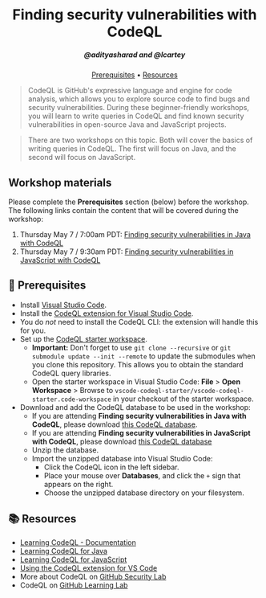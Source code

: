 <h1 align="center">Finding security vulnerabilities with CodeQL</h1>
<h5 align="center">@adityasharad and @lcartey</h3>

<p align="center">
  <a href="#mega-prerequisites">Prerequisites</a> •  
  <a href="#books-resources">Resources</a>
</p>

> CodeQL is GitHub's expressive language and engine for code analysis, which allows you to explore source code to find bugs and security vulnerabilities. During these beginner-friendly workshops, you will learn to write queries in CodeQL and find known security vulnerabilities in open-source Java and JavaScript projects.

> There are two workshops on this topic. Both will cover the basics of writing queries in CodeQL. The first will focus on Java, and the second will focus on JavaScript.

## Workshop materials

Please complete the **Prerequisites** section (below) before the workshop.
The following links contain the content that will be covered during the workshop:
1. Thursday May 7 / 7:00am PDT: [Finding security vulnerabilities in Java with CodeQL](/java.md)
1. Thursday May 7 / 9:30am PDT: [Finding security vulnerabilities in JavaScript with CodeQL](/javascript.md)

## :mega: Prerequisites
- Install [Visual Studio Code](https://code.visualstudio.com/).
- Install the [CodeQL extension for Visual Studio Code](https://help.semmle.com/codeql/codeql-for-vscode/procedures/setting-up.html).
- You do _not_ need to install the CodeQL CLI: the extension will handle this for you.
- Set up the [CodeQL starter workspace](https://help.semmle.com/codeql/codeql-for-vscode/procedures/setting-up.html#using-the-starter-workspace).
  - **Important:** Don't forget to use `git clone --recursive` or `git submodule update --init --remote` to update the submodules when you clone this repository. This allows you to obtain the standard CodeQL query libraries.
  - Open the starter workspace in Visual Studio Code: **File** > **Open Workspace** > Browse to `vscode-codeql-starter/vscode-codeql-starter.code-workspace` in your checkout of the starter workspace.
- Download and add the CodeQL database to be used in the workshop:
  - If you are attending **Finding security vulnerabilities in Java with CodeQL**, please download [this CodeQL database](https://github.com/githubsatelliteworkshops/codeql/releases/download/v1.0/apache_struts_cve_2017_9805.zip).
  - If you are attending **Finding security vulnerabilities in JavaScript with CodeQL**, please download [this CodeQL database](https://github.com/githubsatelliteworkshops/codeql/releases/download/v1.0/esbena_bootstrap-pre-27047_javascript.zip)
  - Unzip the database.
  - Import the unzipped database into Visual Studio Code:
    - Click the CodeQL icon in the left sidebar.
    - Place your mouse over **Databases**, and click the `+` sign that appears on the right.
    - Choose the unzipped database directory on your filesystem.

## :books: Resources
- [Learning CodeQL - Documentation](https://codeql.github.com/docs/)
- [Learning CodeQL for Java](https://codeql.github.com/docs/codeql-language-guides/codeql-for-java/)
- [Learning CodeQL for JavaScript](https://codeql.github.com/docs/codeql-language-guides/codeql-for-javascript/)
- [Using the CodeQL extension for VS Code](https://codeql.github.com/docs/codeql-for-visual-studio-code/)
- More about CodeQL on [GitHub Security Lab](https://securitylab.github.com/get-involved/)
- CodeQL on [GitHub Learning Lab](https://lab.github.com/githubtraining/codeql-u-boot-challenge-(cc++))
